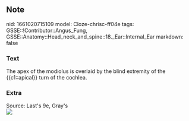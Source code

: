 ## Note
nid: 1661020715109
model: Cloze-chrisc-ff04e
tags: GSSE::!Contributor::Angus_Fung, GSSE::Anatomy::Head_neck_and_spine::18._Ear::Internal_Ear
markdown: false

### Text
The apex of the modiolus is overlaid by the blind extremity of the {{c1::apical}} turn of the cochlea.

### Extra
<div>
  Source: Last's 9e, Gray's
</div>
<div><img src=
"paste-ccdc77fa108c4893b26daf2b565538a7e5c9bd48.jpg"></div>
